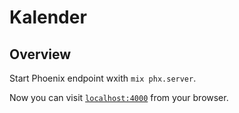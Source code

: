 # Kalender

## Overview

Start Phoenix endpoint wxith `mix phx.server`.

Now you can visit [`localhost:4000`](http://localhost:4000) from your browser.
